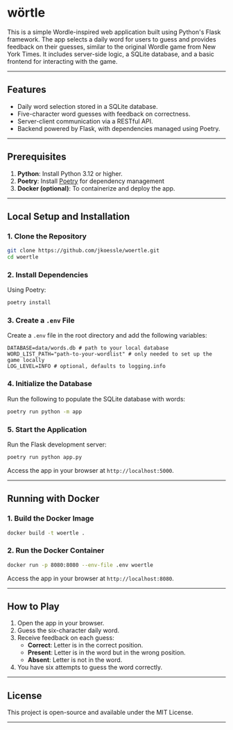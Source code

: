 # wörtle

This is a simple Wordle-inspired web application built using Python's Flask framework. The app selects a daily word for users to guess and provides feedback on their guesses, similar to the original Wordle game from New York Times. It includes server-side logic, a SQLite database, and a basic frontend for interacting with the game.

---

## Features
- Daily word selection stored in a SQLite database.
- Five-character word guesses with feedback on correctness.
- Server-client communication via a RESTful API.
- Backend powered by Flask, with dependencies managed using Poetry.

---

## Prerequisites

1. **Python**: Install Python 3.12 or higher.
2. **Poetry**: Install [Poetry](https://python-poetry.org/docs/) for dependency management
3. **Docker (optional)**: To containerize and deploy the app.

---

## Local Setup and Installation

### 1. Clone the Repository
```bash
git clone https://github.com/jkoessle/woertle.git
cd woertle
```

### 2. Install Dependencies
Using Poetry:
```bash
poetry install
```

### 3. Create a `.env` File
Create a `.env` file in the root directory and add the following variables:
```
DATABASE=data/words.db # path to your local database
WORD_LIST_PATH="path-to-your-wordlist" # only needed to set up the game locally
LOG_LEVEL=INFO # optional, defaults to logging.info
```

### 4. Initialize the Database
Run the following to populate the SQLite database with words:
```bash
poetry run python -m app
```

### 5. Start the Application
Run the Flask development server:
```bash
poetry run python app.py
```

Access the app in your browser at `http://localhost:5000`.

---

## Running with Docker

### 1. Build the Docker Image
```bash
docker build -t woertle .
```

### 2. Run the Docker Container
```bash
docker run -p 8080:8080 --env-file .env woertle
```

Access the app in your browser at `http://localhost:8080`.

---

## How to Play
1. Open the app in your browser.
2. Guess the six-character daily word.
3. Receive feedback on each guess:
   - **Correct**: Letter is in the correct position.
   - **Present**: Letter is in the word but in the wrong position.
   - **Absent**: Letter is not in the word.
4. You have six attempts to guess the word correctly.

---

## License
This project is open-source and available under the MIT License.

---

